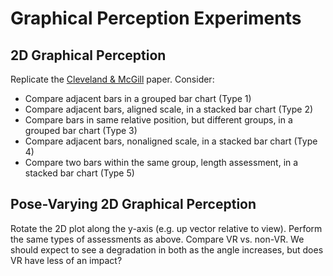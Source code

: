 # Graphical Perception Experiments

## 2D Graphical Perception

Replicate the [Cleveland & McGill](https://www.jstor.org/stable/2288400) paper. Consider:

* Compare adjacent bars in a grouped bar chart (Type 1)
* Compare adjacent bars, aligned scale, in a stacked bar chart (Type 2)
* Compare bars in same relative position, but different groups, in a grouped bar chart (Type 3)
* Compare adjacent bars, nonaligned scale, in a stacked bar chart (Type 4)
* Compare two bars within the same group, length assessment, in a stacked bar chart (Type 5)

## Pose-Varying 2D Graphical Perception

Rotate the 2D plot along the y-axis (e.g. up vector relative to view). Perform the same types of assessments as above. Compare VR vs. non-VR. We should expect to see a degradation in both as the angle increases, but does VR have less of an impact?
